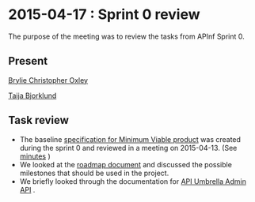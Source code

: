 # 2015-04-17 : Sprint 0 review

The purpose of the meeting was to review the tasks from APInf Sprint 0.

## Present

[Brylie Christopher Oxley](/ep/profile/wbZ2WS6e73L)

[Taija Bjorklund](/ep/profile/qMJYdtOf8Ww)

## Task review

*   The baseline [specification for Minimum Viable product](/Minimum-viable-platform-specification-T1e6HzUYgYk)  was created during the sprint 0 and reviewed in a meeting on 2015-04-13. (See [minutes](/2015-04-13-Meeting-minutes-APInf-meeting-w-Jarkko-q4xkKo1CJf0) )
*   We looked at the [roadmap document](/Roadmap-cggY9GWDqZs)  and discussed the possible milestones that should be used in the project.
*   We briefly looked through the documentation for [API Umbrella Admin API](http://apiumbrella.io/docs/admin-api/) .